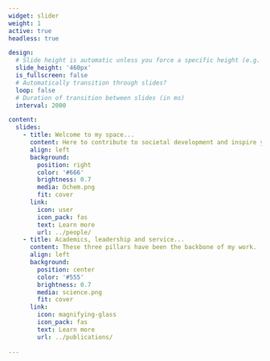 ```yaml
---
widget: slider
weight: 1
active: true
headless: true

design:
  # Slide height is automatic unless you force a specific height (e.g. '400px')
  slide_height: '460px'
  is_fullscreen: false
  # Automatically transition through slides?
  loop: false
  # Duration of transition between slides (in ms)
  interval: 2000

content:
  slides:
    - title: Welcome to my space...
      content: Here to contribute to societal development and inspire young people.
      align: left
      background:
        position: right
        color: '#666'
        brightness: 0.7
        media: Ochem.png
        fit: cover
      link:
        icon: user
        icon_pack: fas
        text: Learn more
        url: ../people/
    - title: Academics, leadership and service...
      content: These three pillars have been the backbone of my work. 
      align: left
      background:
        position: center
        color: '#555'
        brightness: 0.7
        media: science.png
        fit: cover
      link:
        icon: magnifying-glass
        icon_pack: fas
        text: Learn more
        url: ../publications/
        
---
```

